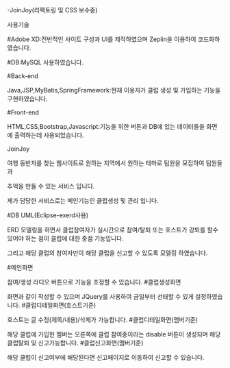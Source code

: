 -JoinJoy(리펙토링 및 CSS 보수중)

사용기술

#Adobe XD:전반적인 사이트 구성과 UI를 제작하였으며 Zeplin을 이용하여 코드화하였습니다.

#DB:MySQL 사용하였습니다.

#Back-end

Java,JSP,MyBatis,SpringFramework:현재 이용자가 클럽 생성 및 가입하는 기능을 구현하였습니다.

#Front-end

HTML,CSS,Bootstrap,Javascript:기능을 위한 버튼과 DB에 있는 데이터들을 화면에 출력하는데 사용되었습니다.


JoinJoy

여행 동반자를 찾는 웹사이트로 원하는 지역에서 원하는 테마로 팀원을 모집하여 팀원들과

추억을 만들 수 있는 서비스 입니다.

제가 담당한 서비스로는 메인기능인 클럽생성 및 관리 입니다.

 

#DB UML(Eclipse-exerd사용)


ERD 모델링을 하면서 클럽참여자가 실시간으로 참여/탈퇴 또는 호스트가 강퇴를 할수 있어야 하는 점이 클럽에 대한 중점 기능입니다.

그리고 해당 클럽의 참여자만이 해당 클럽을 신고할 수 있도록 모델링 하였습니다.

 

#메인화면


참여/생성 라디오 버튼으로 기능을 조정할 수 있습니다.
#클럽생성화면


화면과 같이 작성할 수 있으며 JQuery를 사용하여 금일부터 선태할 수 있게 설정하였습니다.
#클럽디테일화면(호스트기준)


호스트는 글 수정(제목/내용)/삭제가 가능합니다.
#클럽디테일화면(맴버기준)


해당 클럽에 가입한 멤버는 오른쪽에 클럽 참여중이라는 disable 버튼이 생성되며 해당 클럽탈퇴 및 신고가능합니다. 
#클럽신고화면(맴버기준)


해당 클럽이 신고여부에 해당된다면 신고페이지로 이동하여 신고할 수 있습니다.
